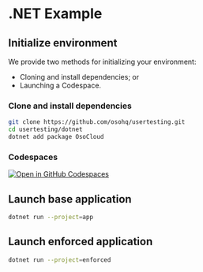 # .NET Example

## Initialize environment

We provide two methods for initializing your environment:
* Cloning and install dependencies; or
* Launching a Codespace.

### Clone and install dependencies
```bash
git clone https://github.com/osohq/usertesting.git
cd usertesting/dotnet
dotnet add package OsoCloud
```

### Codespaces
[![Open in GitHub Codespaces](https://github.com/codespaces/badge.svg)](https://github.com/codespaces/new?machine=basicLinux32gb&repo=632239158&ref=main&devcontainer_path=.devcontainer%2Fdotnet%2Fdevcontainer.json)

## Launch base application
```bash
dotnet run --project=app
```

## Launch enforced application
```bash
dotnet run --project=enforced
```
